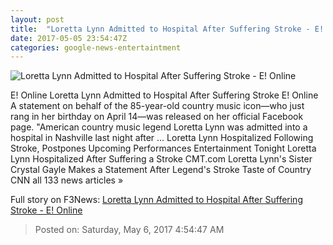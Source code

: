 ```yaml
---
layout: post
title:  "Loretta Lynn Admitted to Hospital After Suffering Stroke - E! Online"
date: 2017-05-05 23:54:47Z
categories: google-news-entertaintment
---
```


![Loretta Lynn Admitted to Hospital After Suffering Stroke - E! Online](http://akns-images.eonline.com/eol_images/Entire_Site/201745/rs_600x600-170505164340-600.Loretta-Lynn.kg.050517.jpg?downsize=450:*&crop=450:350;left,top)

E! Online Loretta Lynn Admitted to Hospital After Suffering Stroke E! Online A statement on behalf of the 85-year-old country music icon—who just rang in her birthday on April 14—was released on her official Facebook page. "American country music legend Loretta Lynn was admitted into a hospital in Nashville last night after ... Loretta Lynn Hospitalized Following Stroke, Postpones Upcoming Performances Entertainment Tonight Loretta Lynn Hospitalized After Suffering a Stroke CMT.com Loretta Lynn's Sister Crystal Gayle Makes a Statement After Legend's Stroke Taste of Country CNN all 133 news articles »


Full story on F3News: [Loretta Lynn Admitted to Hospital After Suffering Stroke - E! Online](http://www.f3nws.com/n/4pcsS)

> Posted on: Saturday, May 6, 2017 4:54:47 AM
